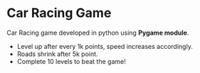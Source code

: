# Car Racing Game

Car Racing game developed in python using **Pygame module**.
* Level up after every 1k points, speed increases accordingly.
* Roads shrink after 5k point.
* Complete 10 levels to beat the game!
